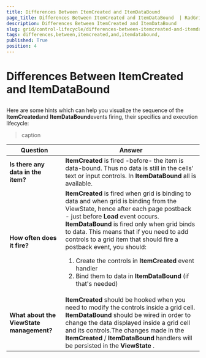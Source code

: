 ```yaml
---
title: Differences Between ItemCreated and ItemDataBound 
page_title: Differences Between ItemCreated and ItemDataBound  | RadGrid for ASP.NET AJAX Documentation
description: Differences Between ItemCreated and ItemDataBound 
slug: grid/control-lifecycle/differences-between-itemcreated-and-itemdatabound-
tags: differences,between,itemcreated,and,itemdatabound,
published: True
position: 4
---
```


# Differences Between ItemCreated and ItemDataBound 



## 

Here are some hints which can help you visualize the sequence of the **ItemCreated**and **ItemDataBound**events firing, their specifics and execution lifecycle:




>caption  

|  **Question**  |  **Answer**  |
| ------ | ------ |
| **Is there any data in the item?** | **ItemCreated** is fired -before- the item is data-bound. Thus no data is still in the cells' text or input controls. In **ItemDataBound** all is available.|
| **How often does it fire?** | **ItemCreated** is fired when grid is binding to data and when grid is binding from the ViewState, hence after each page postback - just before **Load** event occurs. **ItemDataBound** is fired only when grid binds to data. This means that if you need to add controls to a grid item that should fire a postback event, you should: <ol><li>Create the controls in **ItemCreated** event handler</li><li>Bind them to data in **ItemDataBound** (if that's needed)</li></ol>|
| **What about the ViewState management?** | **ItemCreated** should be hooked when you need to modify the controls inside a grid cell. **ItemDataBound** should be wired in order to change the data displayed inside a grid cell and its controls.The changes made in the **ItemCreated** / **ItemDataBound** handlers will be persisted in the **ViewState** .|


